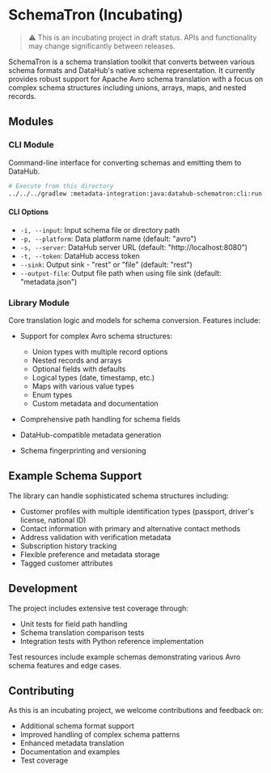 # SchemaTron (Incubating)

> ⚠️ This is an incubating project in draft status. APIs and functionality may change significantly between releases.

SchemaTron is a schema translation toolkit that converts between various schema formats and DataHub's native schema representation. It currently provides robust support for Apache Avro schema translation with a focus on complex schema structures including unions, arrays, maps, and nested records.

## Modules

### CLI Module

Command-line interface for converting schemas and emitting them to DataHub.

```bash
# Execute from this directory
../../../gradlew :metadata-integration:java:datahub-schematron:cli:run --args="-i cli/src/test/resources/FlatUser.avsc"
```

#### CLI Options

- `-i, --input`: Input schema file or directory path
- `-p, --platform`: Data platform name (default: "avro")
- `-s, --server`: DataHub server URL (default: "http://localhost:8080")
- `-t, --token`: DataHub access token
- `--sink`: Output sink - "rest" or "file" (default: "rest")
- `--output-file`: Output file path when using file sink (default: "metadata.json")

### Library Module

Core translation logic and models for schema conversion. Features include:

- Support for complex Avro schema structures:

  - Union types with multiple record options
  - Nested records and arrays
  - Optional fields with defaults
  - Logical types (date, timestamp, etc.)
  - Maps with various value types
  - Enum types
  - Custom metadata and documentation

- Comprehensive path handling for schema fields
- DataHub-compatible metadata generation
- Schema fingerprinting and versioning

## Example Schema Support

The library can handle sophisticated schema structures including:

- Customer profiles with multiple identification types (passport, driver's license, national ID)
- Contact information with primary and alternative contact methods
- Address validation with verification metadata
- Subscription history tracking
- Flexible preference and metadata storage
- Tagged customer attributes

## Development

The project includes extensive test coverage through:

- Unit tests for field path handling
- Schema translation comparison tests
- Integration tests with Python reference implementation

Test resources include example schemas demonstrating various Avro schema features and edge cases.

## Contributing

As this is an incubating project, we welcome contributions and feedback on:

- Additional schema format support
- Improved handling of complex schema patterns
- Enhanced metadata translation
- Documentation and examples
- Test coverage
